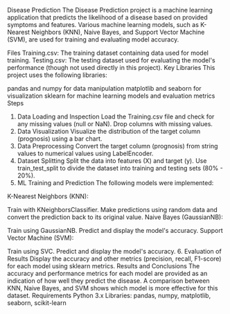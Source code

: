 Disease Prediction
The Disease Prediction project is a machine learning application that predicts the likelihood of a disease based on provided symptoms and features. Various machine learning models, such as K-Nearest Neighbors (KNN), Naive Bayes, and Support Vector Machine (SVM), are used for training and evaluating model accuracy.

Files
Training.csv: The training dataset containing data used for model training.
Testing.csv: The testing dataset used for evaluating the model's performance (though not used directly in this project).
Key Libraries
This project uses the following libraries:

pandas and numpy for data manipulation
matplotlib and seaborn for visualization
sklearn for machine learning models and evaluation metrics
Steps
1. Data Loading and Inspection
Load the Training.csv file and check for any missing values (null or NaN).
Drop columns with missing values.
2. Data Visualization
Visualize the distribution of the target column (prognosis) using a bar chart.
3. Data Preprocessing
Convert the target column (prognosis) from string values to numerical values using LabelEncoder.
4. Dataset Splitting
Split the data into features (X) and target (y).
Use train_test_split to divide the dataset into training and testing sets (80% - 20%).
5. ML Training and Prediction
The following models were implemented:

K-Nearest Neighbors (KNN):

Train with KNeighborsClassifier.
Make predictions using random data and convert the prediction back to its original value.
Naive Bayes (GaussianNB):

Train using GaussianNB.
Predict and display the model's accuracy.
Support Vector Machine (SVM):

Train using SVC.
Predict and display the model's accuracy.
6. Evaluation of Results
Display the accuracy and other metrics (precision, recall, F1-score) for each model using sklearn metrics.
Results and Conclusions
The accuracy and performance metrics for each model are provided as an indication of how well they predict the disease.
A comparison between KNN, Naive Bayes, and SVM shows which model is more effective for this dataset.
Requirements
Python 3.x
Libraries: pandas, numpy, matplotlib, seaborn, scikit-learn
